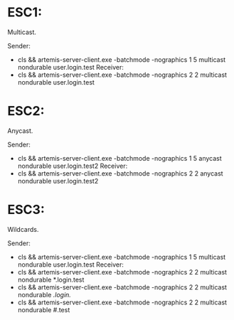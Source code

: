 # ESC1:
Multicast.

Sender:
* cls && artemis-server-client.exe -batchmode -nographics 1 5 multicast nondurable user.login.test
Receiver:
* cls && artemis-server-client.exe -batchmode -nographics 2 2 multicast nondurable user.login.test

# ESC2:
Anycast.

Sender:
* cls && artemis-server-client.exe -batchmode -nographics 1 5 anycast nondurable user.login.test2
Receiver:
* cls && artemis-server-client.exe -batchmode -nographics 2 2 anycast nondurable user.login.test2

# ESC3:
Wildcards.

Sender:
* cls && artemis-server-client.exe -batchmode -nographics 1 5 multicast nondurable user.login.test
Receiver:
* cls && artemis-server-client.exe -batchmode -nographics 2 2 multicast nondurable *.login.test
* cls && artemis-server-client.exe -batchmode -nographics 2 2 multicast nondurable *.login.*
* cls && artemis-server-client.exe -batchmode -nographics 2 2 multicast nondurable #.test
